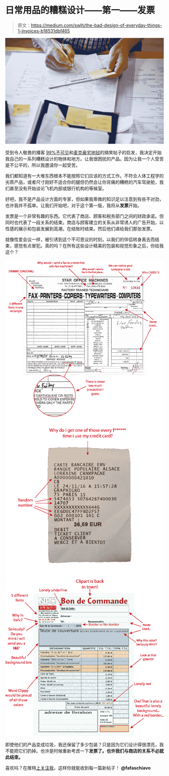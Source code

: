 # 日常用品的糟糕设计——第一——发票

> 原文：<https://medium.com/swlh/the-bad-design-of-everyday-things-1-invoices-b18531dbf465>

![](img/3eb04b6622d6f9bc844907165a81102a.png)

受到令人敬畏的播客 [99%不可见](http://99percentinvisible.org/)和[麦克豪宅地狱](http://www.mcmansionhell.com/)的搞笑帖子的启发，我决定开始我自己的一系列糟糕设计的物体和地方。让我很困扰的产品。因为让我一个人受苦是不公平的，所以我邀请你一起受苦。

我们都知道有一大堆东西根本不能按照它们应该的方式工作。不符合人体工程学的劣质产品，或者尺寸刚好不适合你的腿但仍然会让你背痛的糟糕的汽车驾驶舱，我们甚至没有开始谈论飞机内部或银行机构的等候室。

好吧，我不是产品设计方面的专家，但如果我卑微的知识足以注意到有些不对劲，也许我并不孤单。让我们开始吧，对于这个第一版，我将从**发票**开始。

发票是一个非常有趣的东西。它代表了商店、顾客和税务部门之间的财政承诺。但同时也代表了一段关系的结束。商店与顾客建立的关系从非常诱人的广告开始，以性感的展示和包装发展到高潮，在结账时结束。然后他们递给我们那张发票。

就像性爱会议一样，被引诱到这个不可思议的时刻，以我们的伴侣转身离去而结束，感觉有点冒犯。真的吗？在所有这些设计精美的包装和视觉形象之后，你给我这个？

![](img/0daf22f3cf0ab42b7cfac7f2308106c3.png)![](img/26299b47cd9b75b8c23c8f676911698a.png)![](img/883e44f63df2f2a7452a16d3eb776691.png)

即使他们的产品变成垃圾，我还保留了多少包装？只是因为它们设计得很漂亮，我不能把它们扔掉。也许是时候重新考虑一下**发票了。也许我们与商店的关系不必就此结束。**

喜欢吗？在推特[上关注我](https://twitter.com/fafaschiavo)，这样你就能收到每一篇新帖子！ **@fafaschiavo**